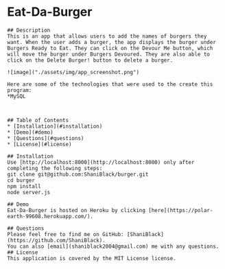 # Eat-Da-Burger
    ## Description
    This is an app that allows users to add the names of burgers they want. When the user adds a burger, the app displays the burger under Burgers Ready to Eat. They can click on the Devour Me button, which will move the burger under Burgers Devoured. They are also able to click on the Delete Burger! button to delete a burger.

    ![image]("./assets/img/app_screenshot.png")

    Here are some of the technologies that were used to the create this program:
    *MySQL

    
    
    ## Table of Contents
    * [Installation](#installation)
    * [Demo](#demo)
    * [Questions](#questions)
    * [License](#license)
    
    ## Installation
    Use [http://localhost:8000](http://localhost:8000) only after completing the following steps: 
    git clone git@github.com:ShaniBlack/burger.git
    cd burger
    npm install
    node server.js
  
    ## Demo
    Eat-Da-Burger is hosted on Heroku by clicking [here](https://polar-earth-99608.herokuapp.com/).

    ## Questions
    Please feel free to find me on GitHub: [ShaniBlack](https://github.com/ShaniBlack).
    You can also [email](shaniblack2004@gmail.com) me with any questions.
    ## License
    This application is covered by the MIT License license.
  